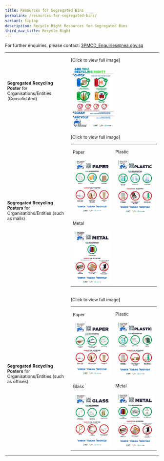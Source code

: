 ```yaml
---
title: Resources for Segregated Bins
permalink: /resources-for-segregated-bins/
variant: tiptap
description: Recycle Right Resources for Segregated Bins
third_nav_title: Recycle Right
---
```

<p>For further enquiries, please contact: <a href="mailto:3PMCD_Enquiries@nea.gov.sg" rel="noopener noreferrer nofollow" target="_blank">3PMCD_Enquiries@nea.gov.sg</a>
</p>
<p></p>
<table style="minWidth: 50px">
<colgroup>
<col>
<col>
</colgroup>
<tbody>
<tr>
<td rowspan="1" colspan="1">
<p><strong>Segregated Recycling Poster</strong> for
<br>Organisations/Entities (Consolidated)</p>
</td>
<td rowspan="1" colspan="1">
<p>[Click to view full image]</p><a class="isomer-image-wrapper" href="/files/Recycle%20Right/nea_recycleright_corporatekv_lores_rgb.pdf"><img style="width: 50%;" height="auto" width="100%" alt="NEA_RecycleRight_CorporateKV1-01_Jan_thumbnail" src="/images/Recycle Right/Resources/nea_recycleright_corporatekv1_01_jan_thumbnail4c16dcff_1c58_4a70_92ff_316b36c0c080_tmb_small.jpg"></a>
</td>
</tr>
<tr>
<td rowspan="1" colspan="1">
<p><strong>Segregated Recycling Posters</strong> for
<br>Organisations/Entities (such as malls)</p>
</td>
<td rowspan="1" colspan="1">
<p>[Click to view full image]</p>
<table style="minWidth: 50px">
<colgroup>
<col>
<col>
</colgroup>
<tbody>
<tr>
<td rowspan="1" colspan="1">
<p>Paper</p><a class="isomer-image-wrapper" href="/files/Recycle%20Right/nea_rrblitz_recyclingguide_malls_paper_v02_compressed.pdf"><img style="width: 100%" height="auto" width="100%" alt="NEA_RRBlitz_RecyclingGuide_Malls_Paper_RGB" src="/images/Recycle Right/Resources/nea_rrblitz_recyclingguide_malls_paper_rgb_tmb_small.jpg"></a>
</td>
<td rowspan="1" colspan="1">
<p>Plastic</p><a class="isomer-image-wrapper" href="/files/Recycle%20Right/nea_rrblitz_recyclingguide_malls_plastic_v02_compressed.pdf"><img style="width: 100%" height="auto" width="100%" alt="NEA_RRBlitz_RecyclingGuide_Malls_Plastic_RGB" src="/images/Recycle Right/Resources/nea_rrblitz_recyclingguide_malls_plastic_rgb_tmb_small.jpg"></a>
</td>
</tr>
<tr>
<td rowspan="1" colspan="1">
<p>Metal</p><a class="isomer-image-wrapper" href="/files/Recycle%20Right/nea_rrblitz_recyclingguide_malls_metal_v02_compressed.pdf"><img style="width: 100%" height="auto" width="100%" alt="NEA_RRBlitz_RecyclingGuide_Malls_Metal_RGB" src="/images/Recycle Right/Resources/nea_rrblitz_recyclingguide_malls_metal_rgb_tmb_small.jpg"></a>
</td>
<td rowspan="1" colspan="1">
<p></p>
</td>
</tr>
</tbody>
</table>
</td>
</tr>
<tr>
<td rowspan="1" colspan="1">
<p><strong>Segregated Recycling Posters</strong> for
<br>Organisations/Entities (such as offices)</p>
</td>
<td rowspan="1" colspan="1">
<p>[Click to view full image]</p>
<table style="minWidth: 50px">
<colgroup>
<col>
<col>
</colgroup>
<tbody>
<tr>
<td rowspan="1" colspan="1">
<p>Paper</p><a class="isomer-image-wrapper" href="/files/Recycle%20Right/nea_rrblitz_recyclingguide_offices_paper_v02_compressed.pdf"><img style="width: 100%" height="auto" width="100%" alt="NEA_RRBlitz_RecyclingGuide_Offices_Paper_RGB" src="/images/Recycle Right/Resources/nea_rrblitz_recyclingguide_offices_paper_rgb_tmb_small.jpg"></a>
</td>
<td rowspan="1" colspan="1">
<p>Plastic</p><a class="isomer-image-wrapper" href="/files/Recycle%20Right/nea_rrblitz_recyclingguide_offices_plastic_v02_compressed.pdf"><img style="width: 100%" height="auto" width="100%" alt="NEA_RRBlitz_RecyclingGuide_Offices_Plastic_RGB" src="/images/Recycle Right/Resources/nea_rrblitz_recyclingguide_offices_plastic_rgb_tmb_small.jpg"></a>
</td>
</tr>
<tr>
<td rowspan="1" colspan="1">
<p>Glass</p><a class="isomer-image-wrapper" href="/files/Recycle%20Right/nea_rrblitz_recyclingguide_offices_glass_v02_compressed.pdf"><img style="width: 100%" height="auto" width="100%" alt="NEA_RRBlitz_RecyclingGuide_Offices_Glass_RGB" src="/images/Recycle Right/Resources/nea_rrblitz_recyclingguide_offices_glass_rgb_tmb_small.jpg"></a>
</td>
<td rowspan="1" colspan="1">
<p>Metal</p><a class="isomer-image-wrapper" href="/files/Recycle%20Right/nea_rrblitz_recyclingguide_offices_metal_v02_compressed.pdf"><img style="width: 100%" height="auto" width="100%" alt="NEA_RRBlitz_RecyclingGuide_Offices_Metal_RGB" src="/images/Recycle Right/Resources/nea_rrblitz_recyclingguide_offices_metal_rgb_tmb_small.jpg"></a>
</td>
</tr>
</tbody>
</table>
</td>
</tr>
</tbody>
</table>
<p></p>